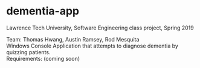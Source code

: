 # dementia-app
Lawrence Tech University, Software Engineering class project, Spring 2019

Team: Thomas Hwang, Austin Ramsey, Rod Mesquita<br>
Windows Console Application that attempts to diagnose dementia by quizzing patients.<br>
Requirements: (coming soon)
